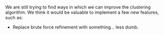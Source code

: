 We are still trying to find ways in which we can improve the clustering algorithm.
We think it would be valuable to implement a few new features, such as:
* Replace brute force refinement with something... less dumb.
